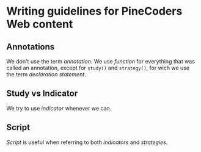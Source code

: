 # Writing guidelines for PineCoders Web content

## Annotations

We don't use the term *annotation*. We use *function* for everything that was called an annotation, except for `study()` and `strategy()`, for wich we use the term *declaration statement*.

## Study vs Indicator

We try to use *indicator* whenever we can.

## Script

*Script* is useful when referring to both *indicators* and *strategies*.

